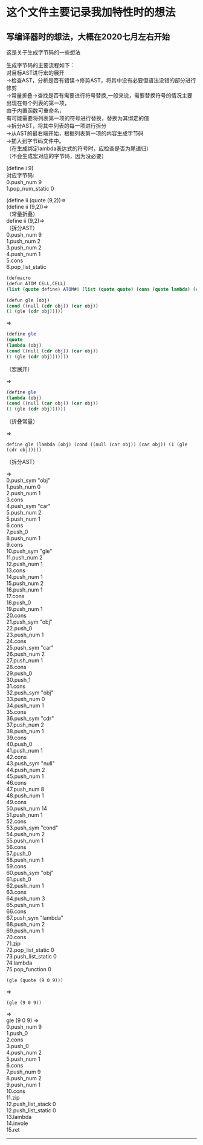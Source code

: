 # 这个文件主要记录我加特性时的想法
## 写编译器时的想法，大概在2020七月左右开始

这是关于生成字节码的一些想法  

生成字节码的主要流程如下：  
	对目标AST进行宏的展开  
  ->检查AST，分析是否有错误->修剪AST，将其中没有必要但语法没错的部分进行修剪  
  ->常量折叠->查找是否有需要进行符号替换,一般来说，需要替换符号的情况主要出现在每个列表的第一项，  
    由于内置函数可重命名，  
    有可能需要将列表第一项的符号进行替换，替换为其绑定的值  
  ->拆分AST，将其中列表的每一项进行拆分  
  ->从AST的最右端开始，根据列表第一项的内容生成字节码  
  ->插入到字节码文件中。  
   （在生成绑定lambda表达式的符号时，应检查是否为尾递归）  
   （不会生成宏对应的字节码，因为没必要）  

(define i 9)  
对应字节码:  
	0.push_num 9  
	1.pop_num_static 0  

(define ii (quote (9,2))=>  
(define ii (9,2))=>  
（常量折叠）  
define ii (9,2)=>   
（拆分AST）  
	0.push_num 9  
	1.push_num 2  
	3.push_num 2  
	4.push_num 1  
	5.cons  
	6.pop_list_static  

```scheme
(defmacro   
(defun ATOM CELL,CELL)  
(list (quote define) ATOM#0 (list (quote quote) (cons (quote lambda) (cons CELL#0 CELL#1)))))  

(defun gle (obj)   
(cond ((null (cdr obj)) (car obj))    
(1 (gle (cdr obj)))))  

```

=>
```scheme
(define gle  
(quote  
(lambda (obj)  
(cond ((null (cdr obj)) (car obj))  
(1 (gle (cdr obj)))))))  
```
（宏展开）

=>
```scheme
(define gle
(lambda (obj)
(cond ((null (car obj)) (car obj))
(1 (gle (cdr obj))))))
```
（折叠常量）

=>
```
define gle (lambda (obj) (cond ((null (car obj)) (car obj)) (1 (gle (cdr obj)))))
```
（拆分AST）

=>  
0.push_sym "obj"  
1.push_num 0  
2.push_num 1  
3.cons  
4.push_sym "car"  
5.push_num 2  
5.push_num 1  
6.cons  
7.push_0  
8.push_num 1  
9.cons  
10.push_sym "gle"  
11.push_num 2  
12.push_num 1  
13.cons  
14.push_num 1  
15.push_num 2  
16.push_num 1  
17.cons  
18.push_0  
19.push_num 1  
20.cons  
21.push_sym "obj"  
22.push_0  
23.push_num 1  
24.cons  
25.push_sym "car"  
26.push_num 2  
27.push_num 1  
28.cons  
29.push_0  
30.push_1  
31.cons  
32.push_sym "obj"  
33.push_num 0  
34.push_num 1  
35.cons  
36.push_sym "cdr"  
37.push_num 2  
38.push_num 1  
39.cons  
40.push_0  
41.push_num 1  
42.cons  
43.push_sym "null"  
44.push_num 2  
45.push_num 1  
46.cons  
47.push_num 8  
48.push_num 1  
49.cons  
50.push_num 14  
51.push_num 1  
52.cons  
53.push_sym "cond"  
54.push_num 2  
55.push_num 1  
56.cons  
57.push_0  
58.push_num 1  
59.cons  
60.push_sym "obj"  
61.push_0  
62.push_num 1  
63.cons  
64.push_num 3  
65.push_num 1  
66.cons  
67.push_sym "lambda"  
68.push_num 2  
69.push_num 1  
70.cons  
71.zip  
72.pop_list_static 0  
73.push_list_static 0  
74.lambda  
75.pop_function 0  


```
(gle (quote (9 0 9)))
```
=>  
```
(gle (9 0 9))
```
=>  
gle (9 0 9)
=>  
0.push_num 9  
1.push_0  
2.cons  
3.push_0  
4.push_num 2  
5.push_num 1  
6.cons  
7.push_num 9  
8.push_num 2  
9.push_num 1  
10.cons  
11.zip  
12.push_list_stack 0  
12.push_list_static 0  
13.lambda  
14.invole  
15.ret  

---

